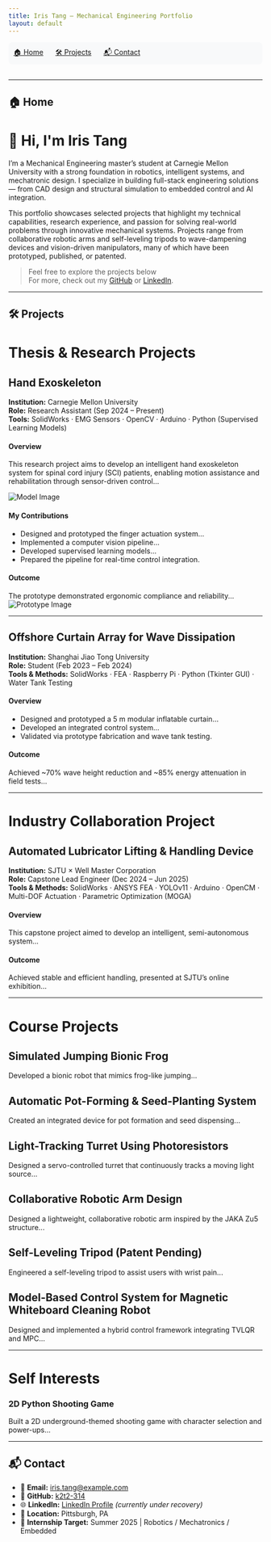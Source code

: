 ```yaml
---
title: Iris Tang – Mechanical Engineering Portfolio
layout: default
---
```


<!-- Navigation Bar -->
<div id="navbar" style="margin-bottom: 30px; background-color: #f8f9fa; padding: 10px; border-radius: 8px;">
  <a href="#home" style="margin-right: 20px;">🏠 Home</a>
  <a href="#projects" style="margin-right: 20px;">🛠 Projects</a>
  <a href="#contact">📬 Contact</a>
</div>

---

## <a name="home"></a>🏠 Home

# 👋 Hi, I'm Iris Tang

I’m a Mechanical Engineering master’s student at Carnegie Mellon University with a strong foundation in robotics, intelligent systems, and mechatronic design. I specialize in building full-stack engineering solutions — from CAD design and structural simulation to embedded control and AI integration.

This portfolio showcases selected projects that highlight my technical capabilities, research experience, and passion for solving real-world problems through innovative mechanical systems. Projects range from collaborative robotic arms and self-leveling tripods to wave-dampening devices and vision-driven manipulators, many of which have been prototyped, published, or patented.

> Feel free to explore the projects below  
> For more, check out my [GitHub](https://github.com/k2t2-314) or [LinkedIn](https://www.linkedin.com/in/xinxuantang).

---

## <a name="projects"></a>🛠 Projects

# Thesis & Research Projects

## Hand Exoskeleton
**Institution:** Carnegie Mellon University  
**Role:** Research Assistant (Sep 2024 – Present)  
**Tools:** SolidWorks · EMG Sensors · OpenCV · Arduino · Python (Supervised Learning Models)

#### Overview
This research project aims to develop an intelligent hand exoskeleton system for spinal cord injury (SCI) patients, enabling motion assistance and rehabilitation through sensor-driven control...

![Model Image](/assets/img/Exo.png)

#### My Contributions
- Designed and prototyped the finger actuation system...
- Implemented a computer vision pipeline...
- Developed supervised learning models...
- Prepared the pipeline for real-time control integration.

#### Outcome
The prototype demonstrated ergonomic compliance and reliability...  
![Prototype Image](/assets/img/outcomeExo.png)

---

## Offshore Curtain Array for Wave Dissipation
**Institution:** Shanghai Jiao Tong University  
**Role:** Student (Feb 2023 – Feb 2024)  
**Tools & Methods:** SolidWorks · FEA · Raspberry Pi · Python (Tkinter GUI) · Water Tank Testing

#### Overview
- Designed and prototyped a 5 m modular inflatable curtain...
- Developed an integrated control system...
- Validated via prototype fabrication and wave tank testing.

#### Outcome
Achieved ~70% wave height reduction and ~85% energy attenuation in field tests...

---

# Industry Collaboration Project

## Automated Lubricator Lifting & Handling Device
**Institution:** SJTU × Well Master Corporation  
**Role:** Capstone Lead Engineer (Dec 2024 – Jun 2025)  
**Tools & Methods:** SolidWorks · ANSYS FEA · YOLOv11 · Arduino · OpenCM · Multi-DOF Actuation · Parametric Optimization (MOGA)

#### Overview
This capstone project aimed to develop an intelligent, semi-autonomous system...

#### Outcome
Achieved stable and efficient handling, presented at SJTU’s online exhibition...

---

# Course Projects

## Simulated Jumping Bionic Frog
Developed a bionic robot that mimics frog-like jumping...

## Automatic Pot-Forming & Seed-Planting System  
Created an integrated device for pot formation and seed dispensing...

## Light-Tracking Turret Using Photoresistors  
Designed a servo-controlled turret that continuously tracks a moving light source...

## Collaborative Robotic Arm Design  
Designed a lightweight, collaborative robotic arm inspired by the JAKA Zu5 structure...

## Self-Leveling Tripod (Patent Pending)  
Engineered a self-leveling tripod to assist users with wrist pain...

## Model-Based Control System for Magnetic Whiteboard Cleaning Robot  
Designed and implemented a hybrid control framework integrating TVLQR and MPC...

---

# Self Interests

### 2D Python Shooting Game  
Built a 2D underground-themed shooting game with character selection and power-ups...

---

## <a name="contact"></a>📬 Contact

- 📧 **Email:** iris.tang@example.com  
- 💼 **GitHub:** [k2t2-314](https://github.com/k2t2-314)  
- 🌐 **LinkedIn:** [LinkedIn Profile](https://www.linkedin.com/in/xinxuantang) *(currently under recovery)*  
- 📍 **Location:** Pittsburgh, PA  
- 🎯 **Internship Target:** Summer 2025 | Robotics / Mechatronics / Embedded
